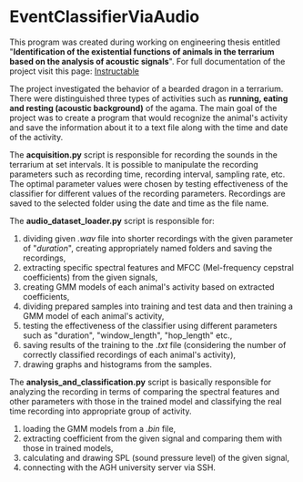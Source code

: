 # EventClassifierViaAudio
This program was created during working on engineering thesis entitled 
"**Identification of the existential functions of animals in the terrarium 
based on the analysis of acoustic signals**". For full documentation of the
project visit this page:
[Instructable](https://www.instructables.com/Event-Classification-Via-Audio-for-Pogona-Vitticep/)

The project investigated the behavior of a bearded dragon in a terrarium.
There were distinguished three types of activities such as **running, eating
and resting (acoustic background)** of the agama. The main goal of the project was to create
a program that would recognize the animal's activity and save the information
about it to a text file along with the time and date of the activity.

The **acquisition.py** script is responsible for recording the sounds in the
terrarium at set intervals. It is possible to manipulate the recording parameters
such as recording time, recording interval, sampling rate, etc. The optimal 
parameter values were chosen by testing effectiveness of the classifier
for different values of the recording parameters. Recordings are saved to
the selected folder using the date and time as the file name.

The **audio_dataset_loader.py** script is responsible for:
1) dividing given _.wav_ file into shorter recordings with the given parameter
of "_duration_", creating appropriately named folders and saving the recordings,
2) extracting specific spectral features and MFCC (Mel-frequency cepstral coefficients)
from the given signals,
3) creating GMM models of each animal's activity based on extracted coefficients,
4) dividing prepared samples into training and test data and then training
a GMM model of each animal's activity,
5) testing the effectiveness of the classifier using different parameters such as
"duration", "window_length", "hop_length" etc.,
6) saving results of the training to the ._txt_ file (considering the number of correctly
classified recordings of each animal's activity),
7) drawing graphs and histograms from the samples.

The **analysis_and_classification.py** script is basically responsible for analyzing the
recording in terms of comparing the spectral features and other parameters with those in
the trained model and classifying the real time recording into appropriate group of activity.
1) loading the GMM models from a ._bin_ file,
2) extracting coefficient from the given signal and comparing them with those in trained models,
3) calculating and drawing SPL (sound pressure level) of the given signal,
4) connecting with the AGH university server via SSH.

